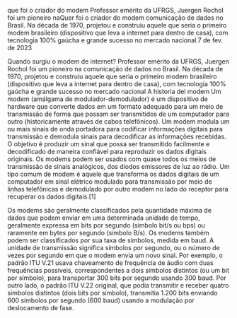 que foi o criador do modem
Professor emérito da UFRGS, Juergen Rochol foi um pioneiro naQuer foi o criador do modem
comunicação de dados no Brasil. Na década de 1970, projetou e construiu aquele que seria o primeiro modem brasileiro (dispositivo que leva a internet para dentro de casa), com tecnologia 100% gaúcha e grande sucesso no mercado nacional.7 de fev. de 2023

Quando surgiu o modem de internet?
Professor emérito da UFRGS, Juergen Rochol foi um pioneiro na comunicação de dados no Brasil. Na década de 1970, projetou e construiu aquele que seria o primeiro modem brasileiro (dispositivo que leva a internet para dentro de casa), com tecnologia 100% gaúcha e grande sucesso no mercado nacional
A historia del modem
Um modem (amálgama de modulador-demodulador) é um dispositivo de hardware que converte dados em um formato adequado para um meio de transmissão de forma que possam ser transmitidos de um computador para outro (historicamente através de cabos telefônicos). Um modem modula um ou mais sinais de onda portadora para codificar informações digitais para transmissão e demodula sinais para decodificar as informações recebidas. O objetivo é produzir um sinal que possa ser transmitido facilmente e decodificado de maneira confiável para reproduzir os dados digitais originais. Os modems podem ser usados ​​com quase todos os meios de transmissão de sinais analógicos, dos diodos emissores de luz ao rádio. Um tipo comum de modem é aquele que transforma os dados digitais de um computador em sinal elétrico modulado para transmissão por meio de linhas telefônicas e demodulado por outro modem no lado do receptor para recuperar os dados digitais.[1]

Os modems são geralmente classificados pela quantidade máxima de dados que podem enviar em uma determinada unidade de tempo, geralmente expressa em bits por segundo (símbolo bit/s ou bps) ou raramente em bytes por segundo (símbolo B/s). Os modems também podem ser classificados por sua taxa de símbolos, medida em baud. A unidade de transmissão significa símbolos por segundo, ou o número de vezes por segundo em que o modem envia um novo sinal. Por exemplo, o padrão ITU V.21 usava chaveamento de frequência de áudio com duas frequências possíveis, correspondentes a dois símbolos distintos (ou um bit por símbolo), para transportar 300 bits por segundo usando 300 baud. Por outro lado, o padrão ITU V.22 original, que podia transmitir e receber quatro símbolos distintos (dois bits por símbolo), transmitia 1.200 bits enviando 600 símbolos por segundo (600 baud) usando a modulação por deslocamento de fase.
